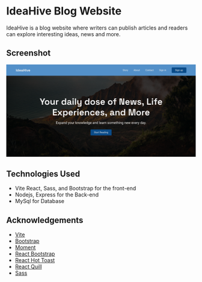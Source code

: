 # IdeaHive Blog Website

IdeaHive is a blog website where writers can publish articles and readers can explore interesting ideas, news and more.

## Screenshot

![ideaHive screenshot](ideaHive.png)

## Technologies Used

- Vite React, Sass, and Bootstrap for the front-end
- Nodejs, Express for the Back-end
- MySql for Database

## Acknowledgements

- [Vite](https://vitejs.dev/)
- [Bootstrap](https://getbootstrap.com/)
- [Moment](https://momentjs.com/)
- [React Bootstrap](https://react-bootstrap.github.io/)
- [React Hot Toast](https://react-hot-toast.com/)
- [React Quill](https://github.com/zenoamaro/react-quill)
- [Sass](https://sass-lang.com/)
